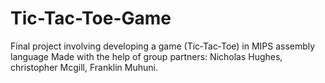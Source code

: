 # Tic-Tac-Toe-Game
Final project involving developing a game (Tic‐Tac‐Toe) in MIPS assembly language
Made with the help of group partners: Nicholas Hughes, christopher Mcgill, Franklin Muhuni.
